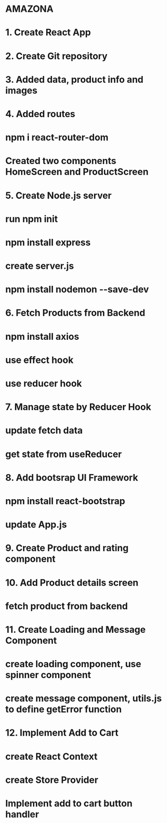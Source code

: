# AMAZONA

# 1. Create React App
# 2. Create Git repository
# 3. Added data, product info and images
# 4. Added routes
#   npm i react-router-dom
#   Created two components HomeScreen and ProductScreen
# 5. Create Node.js server
#   run npm init
#   npm install express
#   create server.js
#   npm install nodemon --save-dev
# 6. Fetch Products from Backend
#   npm install axios
#   use effect hook
#   use reducer hook
# 7. Manage state by Reducer Hook
#   update fetch data
#   get state from useReducer
# 8. Add bootsrap UI Framework
#   npm install react-bootstrap
#   update App.js
# 9. Create Product and rating component
# 10. Add Product details screen
#   fetch product from backend
# 11. Create Loading and Message Component
#   create loading component, use spinner component
#   create message component, utils.js to define getError function
# 12. Implement Add to Cart
#   create React Context
#   create Store Provider
#   Implement add to cart button handler




